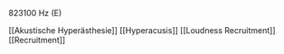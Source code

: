 823100 Hz (E)

[[Akustische Hyperästhesie]]
[[Hyperacusis]]
[[Loudness Recruitment]]
[[Recruitment]]